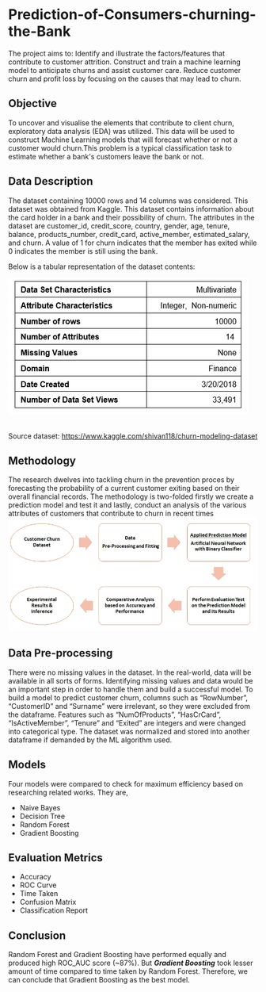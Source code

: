 # Prediction-of-Consumers-churning-the-Bank
The project aims to: Identify and illustrate the factors/features that contribute to customer attrition. Construct and train a machine learning model to anticipate churns and assist customer care. Reduce customer churn and profit loss by focusing on the causes that may lead to churn.
## Objective
To uncover and visualise the elements that contribute to client churn, exploratory data analysis (EDA) was utilized. This data will be used to construct Machine Learning models that will forecast whether or not a customer would churn.This problem is a typical classification task to estimate whether a bank's customers leave the bank or not. <br/>
## Data Description
The dataset containing 10000 rows and 14 columns was considered. This dataset was obtained from Kaggle.  This dataset contains information about the card holder in a bank and their possibility of churn. The attributes in the dataset are customer_id, credit_score, country, gender, age, tenure, balance, products_number, credit_card, active_member, estimated_salary, and churn.  A value of 1 for churn indicates that the member has exited while 0 indicates the member is still using the bank. 

Below is a tabular representation of the dataset contents:

![alt text](https://github.com/kannan-kumaran/Prediction-of-Consumers-churning-the-Bank/blob/main/1.jpg)

 <br/> Source dataset: https://www.kaggle.com/shivan118/churn-modeling-dataset
## Methodology
The research dwelves into tackling churn in the prevention proces by forecasting the probability of a current customer exiting based on their overall financial records. The methodology is two-folded firstly we create a prediction model and test it and lastly, conduct an analysis of the various attributes of customers that contribute to churn in recent times
![alt text](https://github.com/kannan-kumaran/Prediction-of-Consumers-churning-the-Bank/blob/main/2.jpg)
## Data Pre-processing
There were no missing values in the dataset. In the real-world, data will be available in all sorts of forms. Identifying missing values and data would be an important step in order to handle them and build a successful model. To build a model to predict customer churn, columns such as “RowNumber”, “CustomerID” and “Surname” were irrelevant, so they were excluded from the dataframe. Features such as “NumOfProducts”, “HasCrCard”, “IsActiveMember”, “Tenure” and “Exited” are integers and were changed into categorical type. The dataset was normalized and stored into another dataframe if demanded by the ML algorithm used.
## Models
Four models were compared to check for maximum efficiency based on researching related works. They are,

- Naive Bayes
- Decision Tree
- Random Forest
- Gradient Boosting
## Evaluation Metrics
- Accuracy
- ROC Curve
- Time Taken
- Confusion Matrix
- Classification Report

## Conclusion
Random Forest and Gradient Boosting have performed equally and produced high ROC_AUC score (~87%). But ***Gradient Boosting*** took lesser amount of time compared to time taken by Random Forest. Therefore, we can conclude that Gradient Boosting as the best model. <br/>
